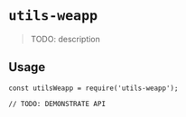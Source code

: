 # `utils-weapp`

> TODO: description

## Usage

```
const utilsWeapp = require('utils-weapp');

// TODO: DEMONSTRATE API
```
